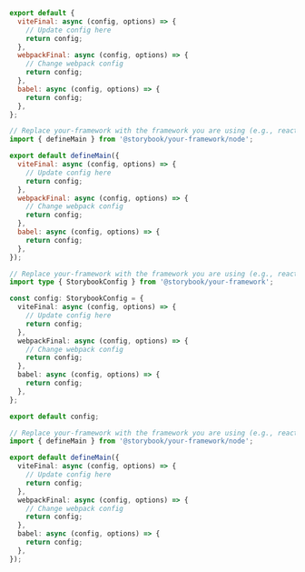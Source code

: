 <!-- TODO: Vet this for CSF Next support -->

```js filename=".storybook/main.js" renderer="common" language="js" tabTitle="CSF 3"
export default {
  viteFinal: async (config, options) => {
    // Update config here
    return config;
  },
  webpackFinal: async (config, options) => {
    // Change webpack config
    return config;
  },
  babel: async (config, options) => {
    return config;
  },
};
```

```js filename=".storybook/main.js" renderer="react" language="js" tabTitle="CSF Next 🧪"
// Replace your-framework with the framework you are using (e.g., react-vite, nextjs, experimental-nextjs-vite)
import { defineMain } from '@storybook/your-framework/node';

export default defineMain({
  viteFinal: async (config, options) => {
    // Update config here
    return config;
  },
  webpackFinal: async (config, options) => {
    // Change webpack config
    return config;
  },
  babel: async (config, options) => {
    return config;
  },
});
```

```ts filename=".storybook/main.ts" renderer="common" language="ts" tabTitle="CSF 3"
// Replace your-framework with the framework you are using (e.g., react-vite, vue3-vite)
import type { StorybookConfig } from '@storybook/your-framework';

const config: StorybookConfig = {
  viteFinal: async (config, options) => {
    // Update config here
    return config;
  },
  webpackFinal: async (config, options) => {
    // Change webpack config
    return config;
  },
  babel: async (config, options) => {
    return config;
  },
};

export default config;
```

```ts filename=".storybook/main.ts" renderer="react" language="ts" tabTitle="CSF Next 🧪"
// Replace your-framework with the framework you are using (e.g., react-vite, nextjs, experimental-nextjs-vite)
import { defineMain } from '@storybook/your-framework/node';

export default defineMain({
  viteFinal: async (config, options) => {
    // Update config here
    return config;
  },
  webpackFinal: async (config, options) => {
    // Change webpack config
    return config;
  },
  babel: async (config, options) => {
    return config;
  },
});
```
